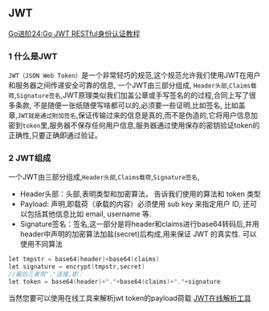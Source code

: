 ## JWT
[Go进阶24:Go JWT RESTful身份认证教程](https://mojotv.cn/go/golang-jwt-auth)
### 1 什么是JWT

`JWT（JSON Web Token）`是一个非常轻巧的规范,这个规范允许我们使用JWT在用户和服务器之间传递安全可靠的信息, 一个JWT由三部分组成,   `Header头部`,`Claims载荷`,`Signature签名`,JWT原理类似我们加盖公章或手写签名的的过程,合同上写了很多条款, 不是随便一张纸随便写啥都可以的,必须要一些证明,比如签名, 比如盖章,`JWT就是通过附加签名`,保证传输过来的信息是真的,而不是伪造的,它将用户信息加密到`token`里,服务器不保存任何用户信息,服务器通过使用保存的密钥验证token的正确性,只要正确即通过验证。
### 2 JWT组成
一个JWT由三部分组成,`Header头部`,`Claims载荷`,`Signature签名`,

- Header头部：头部,表明类型和加密算法， 告诉我们使用的算法和 token 类型
-  Payload: 声明,即载荷（承载的内容）必须使用 sub key 来指定用户 ID, 还可以包括其他信息比如 email, username 等.
- Signature签名：签名,这一部分是将header和claims进行base64转码后,并用header中声明的加密算法加盐(secret)后构成,用来保证 JWT 的真实性. 可以使用不同算法

```go
let tmpstr = base64(header)+base64(claims)
let signature = encrypt(tmpstr,secret)
//最后三者用"."连接,即：
let token = base64(header)+"."+base64(claims)+"."+signature
```
当然您要可以使用在线工具来解析jwt token的payload荷载 [JWT在线解析工具](https://jwt.io/)